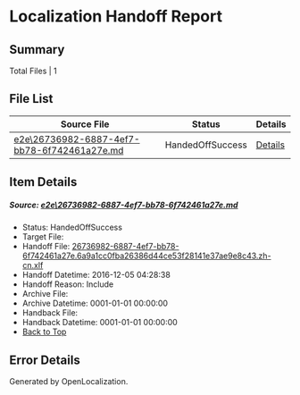 # <a name='report-top'></a> Localization Handoff Report

## Summary
 Total Files | 1

## File List
 Source File | Status | Details 
 ----------- | ------ | ------- 
 [e2e\26736982-6887-4ef7-bb78-6f742461a27e.md](https://github.com/OpenLocalizationTestOrg/ol-test0/blob/e9fedeaccc9fc8827bb084ed07873557f7509bce/e2e/26736982-6887-4ef7-bb78-6f742461a27e.md) | HandedOffSuccess | [Details](#7259e8156beb05628a498c833f2d28abd9d96c6f3)

## Item Details
##### <a name='7259e8156beb05628a498c833f2d28abd9d96c6f3'></a> Source: [e2e\26736982-6887-4ef7-bb78-6f742461a27e.md](https://github.com/OpenLocalizationTestOrg/ol-test0/blob/e9fedeaccc9fc8827bb084ed07873557f7509bce/e2e/26736982-6887-4ef7-bb78-6f742461a27e.md)
* Status: HandedOffSuccess
* Target File: 
* Handoff File: [26736982-6887-4ef7-bb78-6f742461a27e.6a9a1cc0fba26386d44ce53f28141e37ae9e8c43.zh-cn.xlf](https://github.com/OpenLocalizationTestOrg/ol-test0-handoff/blob/95ad6eb85c9c8e6d348b2513e98cbf382dd30fb1/ol-handoff/OpenLocalizationTestOrg/ol-test0-zhcn/shujia/ht/26736982-6887-4ef7-bb78-6f742461a27e.6a9a1cc0fba26386d44ce53f28141e37ae9e8c43.zh-cn.xlf)
* Handoff Datetime: 2016-12-05 04:28:38
* Handoff Reason: Include
* Archive File: 
* Archive Datetime: 0001-01-01 00:00:00
* Handback File: 
* Handback Datetime: 0001-01-01 00:00:00
* [Back to Top](#report-top)


## Error Details

Generated by OpenLocalization.
